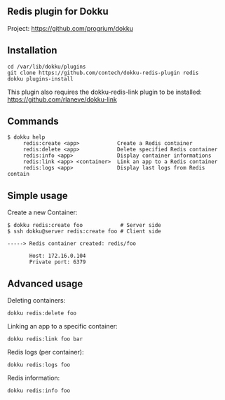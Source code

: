 Redis plugin for Dokku
----------------------

Project: https://github.com/progrium/dokku

Installation
------------
```
cd /var/lib/dokku/plugins
git clone https://github.com/contech/dokku-redis-plugin redis
dokku plugins-install
```

This plugin also requires the dokku-redis-link plugin to be installed:
https://github.com/rlaneve/dokku-link

Commands
--------
```
$ dokku help
     redis:create <app>            Create a Redis container
     redis:delete <app>            Delete specified Redis container
     redis:info <app>              Display container informations
     redis:link <app> <container>  Link an app to a Redis container
     redis:logs <app>              Display last logs from Redis contain
```

Simple usage
------------

Create a new Container:
```
$ dokku redis:create foo            # Server side
$ ssh dokku@server redis:create foo # Client side

-----> Redis container created: redis/foo

       Host: 172.16.0.104
       Private port: 6379
```

Advanced usage
--------------

Deleting containers:
```
dokku redis:delete foo
```

Linking an app to a specific container:
```
dokku redis:link foo bar
```

Redis logs (per container):
```
dokku redis:logs foo
```

Redis information:
```
dokku redis:info foo
```

